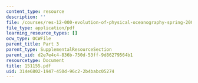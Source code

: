 ```yaml
---
content_type: resource
description: ''
file: /courses/res-12-000-evolution-of-physical-oceanography-spring-2007/314e68021947450d96c22b4babc05274_151155.pdf
file_type: application/pdf
learning_resource_types: []
ocw_type: OCWFile
parent_title: Part 3
parent_type: SupplementalResourceSection
parent_uid: d2e7e4c4-836b-750d-53ff-9d86279564b1
resourcetype: Document
title: 151155.pdf
uid: 314e6802-1947-450d-96c2-2b4babc05274
---
```

